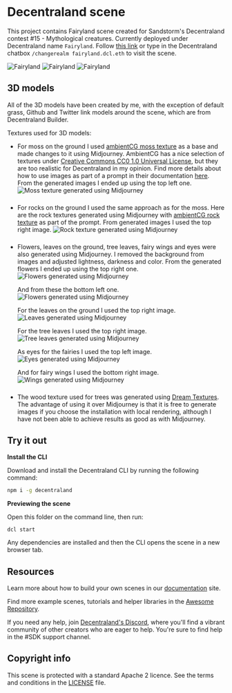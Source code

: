 # Decentraland scene

This project contains Fairyland scene created for Sandstorm's Decentraland contest #15 - Mythological creatures.
Currently deployed under Decentraland name `Fairyland`. Follow [this link](https://play.decentraland.org/?realm=fairyland.dcl.eth) or type in the Decentraland chatbox `/changerealm fairyland.dcl.eth` to visit the scene.

![Fairyland](screenshots/fairyland1.png)
![Fairyland](screenshots/fairyland2.png)
![Fairyland](screenshots/fairyland3.png)

## 3D models

All of the 3D models have been created by me, with the exception of default grass, Github and Twitter link models around the scene, which are from Decentraland Builder.

Textures used for 3D models:

- For moss on the ground I used [ambientCG moss texture](https://ambientcg.com/view?id=Moss004) as a base and made changes to it using Midjourney. AmbientCG has a nice selection of textures under [Creative Commons CC0 1.0 Universal License](https://docs.ambientcg.com/books/website-licensing/page/license-information), but they are too realistic for Decentraland in my opinion. Find more details about how to use images as part of a prompt in their documentation [here](https://docs.midjourney.com/docs/image-prompts). From the generated images I ended up using the top left one.
  ![Moss texture generated using Midjourney](screenshots/midjourney-moss.png)

###

- For rocks on the ground I used the same approach as for the moss. Here are the rock textures generated using Midjourney with [ambientCG rock texture](https://ambientcg.com/view?id=Rock013) as part of the prompt. From generated images I used the top right image.
  ![Rock texture generated using Midjourney](screenshots/midjourney-rock.png)

###

- Flowers, leaves on the ground, tree leaves, fairy wings and eyes were also generated using Midjourney. I removed the background from images and adjusted lightness, darkness and color. From the generated flowers I ended up using the top right one.
  ![Flowers generated using Midjourney](screenshots/midjourney-flower1.png)

  And from these the bottom left one.
  ![Flowers generated using Midjourney](screenshots/midjourney-flower2.png)

  For the leaves on the ground I used the top right image.
  ![Leaves generated using Midjourney](screenshots/midjourney-leaf.png)

  For the tree leaves I used the top right image.
  ![Tree leaves generated using Midjourney](screenshots/midjourney-tree-leaf.png)

  As eyes for the fairies I used the top left image.
  ![Eyes generated using Midjourney](screenshots/midjourney-eye.png)

  And for fairy wings I used the bottom right image.
  ![Wings generated using Midjourney](screenshots/midjourney-wings.png)

###

- The wood texture used for trees was generated using [Dream Textures](https://github.com/carson-katri/dream-textures). The advantage of using it over Midjourney is that it is free to generate images if you choose the installation with local rendering, although I have not been able to achieve results as good as with Midjourney.

## Try it out

**Install the CLI**

Download and install the Decentraland CLI by running the following command:

```bash
npm i -g decentraland
```

**Previewing the scene**

Open this folder on the command line, then run:

```
dcl start
```

Any dependencies are installed and then the CLI opens the scene in a new browser tab.

## Resources

Learn more about how to build your own scenes in our [documentation](https://docs.decentraland.org/) site.

Find more example scenes, tutorials and helper libraries in the [Awesome Repository](https://github.com/decentraland-scenes/Awesome-Repository).

If you need any help, join [Decentraland's Discord](https://dcl.gg/discord), where you'll find a vibrant community of other creators who are eager to help. You're sure to find help in the #SDK support channel.

## Copyright info

This scene is protected with a standard Apache 2 licence. See the terms and conditions in the [LICENSE](/LICENSE) file.
